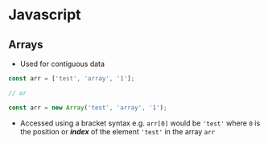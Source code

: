 # **Javascript**

## **Arrays**

* Used for contiguous data

```javascript
const arr = ['test', 'array', '1'];

// or

const arr = new Array('test', 'array', '1');
```

* Accessed using a bracket syntax e.g. `arr[0]` would be `'test'` where `0` is the position or ***index*** of the element `'test'` in the array `arr`
